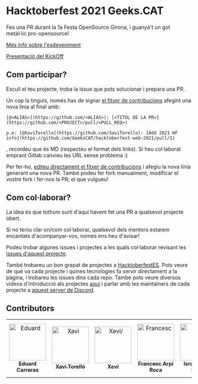 # Hacktoberfest 2021 Geeks.CAT

Fes una PR durant la 1a Festa OpenSource Girona, i guanya't un got metàl·lic pro-opensource!

[Més info sobre l'esdeveniment](https://docs.google.com/presentation/d/1VTH0BMtMAm4can4-LwnIO4WsB3mjHY6cz2wLR4QHx9E)

[Presentació del KickOff](https://docs.google.com/presentation/d/e/2PACX-1vTjKaLIfTUq1LgWjS_aAtvyr68mwwoQCqto2qqBkoEP5u7PdfTrOUePBkvP1Op0PNNp9SUoebTI3t7_/pub?start=false&loop=true&delayms=3000)

## Com participar?

Escull el teu projecte, troba la issue que pots solucionar i prepara una PR.

Un cop la tinguis, només has de signar [el fitxer de contribucions](https://github.com/GeeksCAT/hacktoberfest-2021/blob/master/CONTRIBUTORS.md) afegint una nova linia al final amb:
```
[@<ALIAS>](https://github.com/<ALIAS>): [<TITOL DE LA PR>](https://github.com/<PROJECT>/pull/<PULL_REQ>)

p.e: [@XaviTorello](https://github.com/XaviTorello): [Add 2021 HF info](https://github.com/GeeksCAT/hacktoberfest-web-2021/pull/1)
```
, recordeu que és MD (respecteu el format dels links). Si heu col·laborat emprant Gitlab canvieu les URL sense problema :)

Per fer-ho, [editeu directament el fitxer de contribucions](https://github.com/GeeksCAT/hacktoberfest-2021/edit/master/CONTRIBUTORS.md) i afegiu la nova linia generant una nova PR. També podeu fer fork manualment, modificar el vostre fork i fer-nos la PR; el que vulgueu!


## Com col·laborar?

La idea és que tothom surti d'aquí havent fet una PR a qualsevol projecte obert.

Si no teniu clar on/com col·laborar, qualsevol dels mentors estarem encantats d'acompanyar-vos, només ens heu d'avisar!

Podeu trobar algunes issues i projectes a les quals col·laborar revisant les [issues d'aquest projecte](https://github.com/GeeksCAT/hacktoberfest-2021/issues).

També trobareu un bon grapat de projectes a [HacktoberfestES](https://hacktoberfestes.dev/). Pots veure de què va cada projecte i quines tecnologies fa servir directament a la pàgina, i trobareu les issues dins cada repo. També pots veure diversos videos d'introducció als projectes [aquí](https://youtu.be/lGSb_8XUNtM?t=993) i parlar amb les maintainers de cada projecte a [aquest server de Discord](https://discord.gg/pgtkJcqVN4).


## Contributors
<html><table><tr><td align="center"><a href=https://github.com/ecarreras><img src=https://avatars.githubusercontent.com/u/294235?v=4 width="100;" alt=Eduard Carreras/><br /><sub style="font-size:14px"><b>Eduard Carreras</b></sub></a></td><td align="center"><a href=https://github.com/XaviTorello><img src=https://avatars.githubusercontent.com/u/8709244?v=4 width="100;" alt=Xavi Torelló/><br /><sub style="font-size:14px"><b>Xavi Torelló</b></sub></a></td><td align="center"><a href=https://github.com/Xevib><img src=https://avatars.githubusercontent.com/u/2422305?v=4 width="100;" alt=Xevi/><br /><sub style="font-size:14px"><b>Xevi</b></sub></a></td><td align="center"><a href=https://github.com/francescarpi><img src=https://avatars.githubusercontent.com/u/287872?v=4 width="100;" alt=Francesc Arpí Roca/><br /><sub style="font-size:14px"><b>Francesc Arpí Roca</b></sub></a></td><td align="center"><a href=https://github.com/dukebody><img src=https://avatars.githubusercontent.com/u/41953?v=4 width="100;" alt=Israel Saeta Pérez/><br /><sub style="font-size:14px"><b>Israel Saeta Pérez</b></sub></a></td><td align="center"><a href=https://github.com/jbagot><img src=https://avatars.githubusercontent.com/u/11691527?v=4 width="100;" alt=Jordi Bagot Soler/><br /><sub style="font-size:14px"><b>Jordi Bagot Soler</b></sub></a></td><td align="center"><a href=https://github.com/apps/github-actions><img src=https://avatars.githubusercontent.com/in/15368?v=4 width="100;" alt=apps/github-actions/><br /><sub style="font-size:14px"><b>apps/github-actions</b></sub></a></td><td align="center"><a href=https://github.com/anebot><img src=https://avatars.githubusercontent.com/u/3480512?v=4 width="100;" alt=Artur Nebot/><br /><sub style="font-size:14px"><b>Artur Nebot</b></sub></a></td><td align="center"><a href=https://github.com/eudago><img src=https://avatars.githubusercontent.com/u/809916?v=4 width="100;" alt=Eudald Dachs/><br /><sub style="font-size:14px"><b>Eudald Dachs</b></sub></a></td><td align="center"><a href=https://github.com/gerardparareda><img src=https://avatars.githubusercontent.com/u/4147225?v=4 width="100;" alt=Gerard Parareda/><br /><sub style="font-size:14px"><b>Gerard Parareda</b></sub></a></td><td align="center"><a href=https://github.com/jamalinu><img src=https://avatars.githubusercontent.com/u/66197476?v=4 width="100;" alt=Jamal/><br /><sub style="font-size:14px"><b>Jamal</b></sub></a></td><td align="center"><a href=https://github.com/mcmontseny><img src=https://avatars.githubusercontent.com/u/72517550?v=4 width="100;" alt=Marc Casamitjana i Montseny/><br /><sub style="font-size:14px"><b>Marc Casamitjana i Montseny</b></sub></a></td><td align="center"><a href=https://github.com/quimnuss><img src=https://avatars.githubusercontent.com/u/4179721?v=4 width="100;" alt=Quim Nuss Székely/><br /><sub style="font-size:14px"><b>Quim Nuss Székely</b></sub></a></td><td align="center"><a href=https://github.com/cescmentationfolch><img src=https://avatars.githubusercontent.com/u/15893985?v=4 width="100;" alt=cesc/><br /><sub style="font-size:14px"><b>cesc</b></sub></a></td><td align="center"><a href=https://github.com/ctrl-alt-d><img src=https://avatars.githubusercontent.com/u/3105983?v=4 width="100;" alt=dani herrera/><br /><sub style="font-size:14px"><b>dani herrera</b></sub></a></td><td align="center"><a href=https://github.com/jmaribau><img src=https://avatars.githubusercontent.com/u/13312343?v=4 width="100;" alt=jmaribau/><br /><sub style="font-size:14px"><b>jmaribau</b></sub></a></td><td align="center"><a href=https://github.com/marc0s><img src=https://avatars.githubusercontent.com/u/273769?v=4 width="100;" alt=marc0s/><br /><sub style="font-size:14px"><b>marc0s</b></sub></a></td></tr></table></html>

